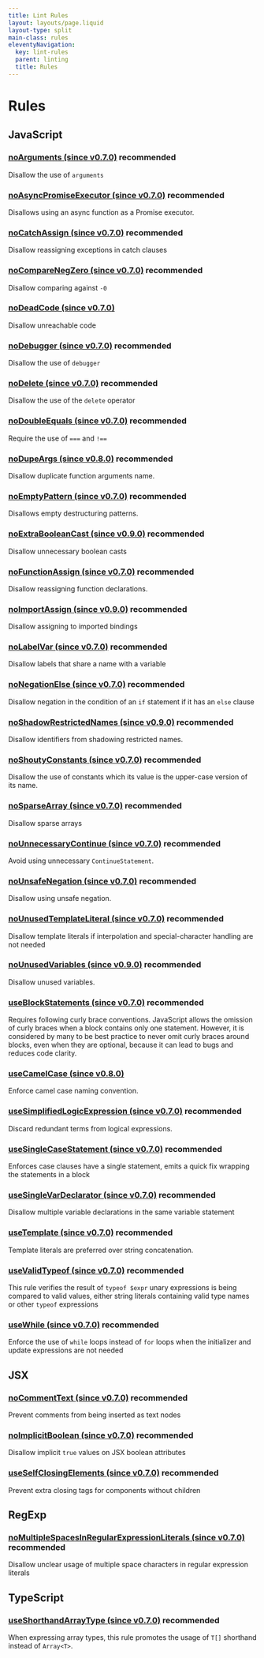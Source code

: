 ```yaml
---
title: Lint Rules
layout: layouts/page.liquid
layout-type: split
main-class: rules
eleventyNavigation:
  key: lint-rules
  parent: linting
  title: Rules
---
```


# Rules

<section>
<h2>JavaScript</h2>
<div class="rule">
<h3 data-toc-exclude id="noArguments">
	<a href="/docs/lint/rules/noArguments">noArguments (since v0.7.0)</a>
	<a class="header-anchor" href="#noArguments"></a>
	<span class="recommended">recommended</span>
</h3>
Disallow the use of <code>arguments</code>
</div>
<div class="rule">
<h3 data-toc-exclude id="noAsyncPromiseExecutor">
	<a href="/docs/lint/rules/noAsyncPromiseExecutor">noAsyncPromiseExecutor (since v0.7.0)</a>
	<a class="header-anchor" href="#noAsyncPromiseExecutor"></a>
	<span class="recommended">recommended</span>
</h3>
Disallows using an async function as a Promise executor.
</div>
<div class="rule">
<h3 data-toc-exclude id="noCatchAssign">
	<a href="/docs/lint/rules/noCatchAssign">noCatchAssign (since v0.7.0)</a>
	<a class="header-anchor" href="#noCatchAssign"></a>
	<span class="recommended">recommended</span>
</h3>
Disallow reassigning exceptions in catch clauses
</div>
<div class="rule">
<h3 data-toc-exclude id="noCompareNegZero">
	<a href="/docs/lint/rules/noCompareNegZero">noCompareNegZero (since v0.7.0)</a>
	<a class="header-anchor" href="#noCompareNegZero"></a>
	<span class="recommended">recommended</span>
</h3>
Disallow comparing against <code>-0</code>
</div>
<div class="rule">
<h3 data-toc-exclude id="noDeadCode">
	<a href="/docs/lint/rules/noDeadCode">noDeadCode (since v0.7.0)</a>
	<a class="header-anchor" href="#noDeadCode"></a>
</h3>
Disallow unreachable code
</div>
<div class="rule">
<h3 data-toc-exclude id="noDebugger">
	<a href="/docs/lint/rules/noDebugger">noDebugger (since v0.7.0)</a>
	<a class="header-anchor" href="#noDebugger"></a>
	<span class="recommended">recommended</span>
</h3>
Disallow the use of <code>debugger</code>
</div>
<div class="rule">
<h3 data-toc-exclude id="noDelete">
	<a href="/docs/lint/rules/noDelete">noDelete (since v0.7.0)</a>
	<a class="header-anchor" href="#noDelete"></a>
	<span class="recommended">recommended</span>
</h3>
Disallow the use of the <code>delete</code> operator
</div>
<div class="rule">
<h3 data-toc-exclude id="noDoubleEquals">
	<a href="/docs/lint/rules/noDoubleEquals">noDoubleEquals (since v0.7.0)</a>
	<a class="header-anchor" href="#noDoubleEquals"></a>
	<span class="recommended">recommended</span>
</h3>
Require the use of <code>===</code> and <code>!==</code>
</div>
<div class="rule">
<h3 data-toc-exclude id="noDupeArgs">
	<a href="/docs/lint/rules/noDupeArgs">noDupeArgs (since v0.8.0)</a>
	<a class="header-anchor" href="#noDupeArgs"></a>
	<span class="recommended">recommended</span>
</h3>
Disallow duplicate function arguments name.
</div>
<div class="rule">
<h3 data-toc-exclude id="noEmptyPattern">
	<a href="/docs/lint/rules/noEmptyPattern">noEmptyPattern (since v0.7.0)</a>
	<a class="header-anchor" href="#noEmptyPattern"></a>
	<span class="recommended">recommended</span>
</h3>
Disallows empty destructuring patterns.
</div>
<div class="rule">
<h3 data-toc-exclude id="noExtraBooleanCast">
	<a href="/docs/lint/rules/noExtraBooleanCast">noExtraBooleanCast (since v0.9.0)</a>
	<a class="header-anchor" href="#noExtraBooleanCast"></a>
	<span class="recommended">recommended</span>
</h3>
Disallow unnecessary boolean casts
</div>
<div class="rule">
<h3 data-toc-exclude id="noFunctionAssign">
	<a href="/docs/lint/rules/noFunctionAssign">noFunctionAssign (since v0.7.0)</a>
	<a class="header-anchor" href="#noFunctionAssign"></a>
	<span class="recommended">recommended</span>
</h3>
Disallow reassigning function declarations.
</div>
<div class="rule">
<h3 data-toc-exclude id="noImportAssign">
	<a href="/docs/lint/rules/noImportAssign">noImportAssign (since v0.9.0)</a>
	<a class="header-anchor" href="#noImportAssign"></a>
	<span class="recommended">recommended</span>
</h3>
Disallow assigning to imported bindings
</div>
<div class="rule">
<h3 data-toc-exclude id="noLabelVar">
	<a href="/docs/lint/rules/noLabelVar">noLabelVar (since v0.7.0)</a>
	<a class="header-anchor" href="#noLabelVar"></a>
	<span class="recommended">recommended</span>
</h3>
Disallow labels that share a name with a variable
</div>
<div class="rule">
<h3 data-toc-exclude id="noNegationElse">
	<a href="/docs/lint/rules/noNegationElse">noNegationElse (since v0.7.0)</a>
	<a class="header-anchor" href="#noNegationElse"></a>
	<span class="recommended">recommended</span>
</h3>
Disallow negation in the condition of an <code>if</code> statement if it has an <code>else</code> clause
</div>
<div class="rule">
<h3 data-toc-exclude id="noShadowRestrictedNames">
	<a href="/docs/lint/rules/noShadowRestrictedNames">noShadowRestrictedNames (since v0.9.0)</a>
	<a class="header-anchor" href="#noShadowRestrictedNames"></a>
	<span class="recommended">recommended</span>
</h3>
Disallow identifiers from shadowing restricted names.
</div>
<div class="rule">
<h3 data-toc-exclude id="noShoutyConstants">
	<a href="/docs/lint/rules/noShoutyConstants">noShoutyConstants (since v0.7.0)</a>
	<a class="header-anchor" href="#noShoutyConstants"></a>
	<span class="recommended">recommended</span>
</h3>
Disallow the use of constants which its value is the upper-case version of its name.
</div>
<div class="rule">
<h3 data-toc-exclude id="noSparseArray">
	<a href="/docs/lint/rules/noSparseArray">noSparseArray (since v0.7.0)</a>
	<a class="header-anchor" href="#noSparseArray"></a>
	<span class="recommended">recommended</span>
</h3>
Disallow sparse arrays
</div>
<div class="rule">
<h3 data-toc-exclude id="noUnnecessaryContinue">
	<a href="/docs/lint/rules/noUnnecessaryContinue">noUnnecessaryContinue (since v0.7.0)</a>
	<a class="header-anchor" href="#noUnnecessaryContinue"></a>
	<span class="recommended">recommended</span>
</h3>
Avoid using unnecessary <code>ContinueStatement</code>.
</div>
<div class="rule">
<h3 data-toc-exclude id="noUnsafeNegation">
	<a href="/docs/lint/rules/noUnsafeNegation">noUnsafeNegation (since v0.7.0)</a>
	<a class="header-anchor" href="#noUnsafeNegation"></a>
	<span class="recommended">recommended</span>
</h3>
Disallow using unsafe negation.
</div>
<div class="rule">
<h3 data-toc-exclude id="noUnusedTemplateLiteral">
	<a href="/docs/lint/rules/noUnusedTemplateLiteral">noUnusedTemplateLiteral (since v0.7.0)</a>
	<a class="header-anchor" href="#noUnusedTemplateLiteral"></a>
	<span class="recommended">recommended</span>
</h3>
Disallow template literals if interpolation and special-character handling are not needed
</div>
<div class="rule">
<h3 data-toc-exclude id="noUnusedVariables">
	<a href="/docs/lint/rules/noUnusedVariables">noUnusedVariables (since v0.9.0)</a>
	<a class="header-anchor" href="#noUnusedVariables"></a>
	<span class="recommended">recommended</span>
</h3>
Disallow unused variables.
</div>
<div class="rule">
<h3 data-toc-exclude id="useBlockStatements">
	<a href="/docs/lint/rules/useBlockStatements">useBlockStatements (since v0.7.0)</a>
	<a class="header-anchor" href="#useBlockStatements"></a>
	<span class="recommended">recommended</span>
</h3>
Requires following curly brace conventions.
JavaScript allows the omission of curly braces when a block contains only one statement. However, it is considered by many to be best practice to never omit curly braces around blocks, even when they are optional, because it can lead to bugs and reduces code clarity.
</div>
<div class="rule">
<h3 data-toc-exclude id="useCamelCase">
	<a href="/docs/lint/rules/useCamelCase">useCamelCase (since v0.8.0)</a>
	<a class="header-anchor" href="#useCamelCase"></a>
</h3>
Enforce camel case naming convention.
</div>
<div class="rule">
<h3 data-toc-exclude id="useSimplifiedLogicExpression">
	<a href="/docs/lint/rules/useSimplifiedLogicExpression">useSimplifiedLogicExpression (since v0.7.0)</a>
	<a class="header-anchor" href="#useSimplifiedLogicExpression"></a>
	<span class="recommended">recommended</span>
</h3>
Discard redundant terms from logical expressions.
</div>
<div class="rule">
<h3 data-toc-exclude id="useSingleCaseStatement">
	<a href="/docs/lint/rules/useSingleCaseStatement">useSingleCaseStatement (since v0.7.0)</a>
	<a class="header-anchor" href="#useSingleCaseStatement"></a>
	<span class="recommended">recommended</span>
</h3>
Enforces case clauses have a single statement, emits a quick fix wrapping
the statements in a block
</div>
<div class="rule">
<h3 data-toc-exclude id="useSingleVarDeclarator">
	<a href="/docs/lint/rules/useSingleVarDeclarator">useSingleVarDeclarator (since v0.7.0)</a>
	<a class="header-anchor" href="#useSingleVarDeclarator"></a>
	<span class="recommended">recommended</span>
</h3>
Disallow multiple variable declarations in the same variable statement
</div>
<div class="rule">
<h3 data-toc-exclude id="useTemplate">
	<a href="/docs/lint/rules/useTemplate">useTemplate (since v0.7.0)</a>
	<a class="header-anchor" href="#useTemplate"></a>
	<span class="recommended">recommended</span>
</h3>
Template literals are preferred over string concatenation.
</div>
<div class="rule">
<h3 data-toc-exclude id="useValidTypeof">
	<a href="/docs/lint/rules/useValidTypeof">useValidTypeof (since v0.7.0)</a>
	<a class="header-anchor" href="#useValidTypeof"></a>
	<span class="recommended">recommended</span>
</h3>
This rule verifies the result of <code>typeof $expr</code> unary expressions is being
compared to valid values, either string literals containing valid type
names or other <code>typeof</code> expressions
</div>
<div class="rule">
<h3 data-toc-exclude id="useWhile">
	<a href="/docs/lint/rules/useWhile">useWhile (since v0.7.0)</a>
	<a class="header-anchor" href="#useWhile"></a>
	<span class="recommended">recommended</span>
</h3>
Enforce the use of <code>while</code> loops instead of <code>for</code> loops when the
initializer and update expressions are not needed
</div>
</section>
<section>
<h2>JSX</h2>
<div class="rule">
<h3 data-toc-exclude id="noCommentText">
	<a href="/docs/lint/rules/noCommentText">noCommentText (since v0.7.0)</a>
	<a class="header-anchor" href="#noCommentText"></a>
	<span class="recommended">recommended</span>
</h3>
Prevent comments from being inserted as text nodes
</div>
<div class="rule">
<h3 data-toc-exclude id="noImplicitBoolean">
	<a href="/docs/lint/rules/noImplicitBoolean">noImplicitBoolean (since v0.7.0)</a>
	<a class="header-anchor" href="#noImplicitBoolean"></a>
	<span class="recommended">recommended</span>
</h3>
Disallow implicit <code>true</code> values on JSX boolean attributes
</div>
<div class="rule">
<h3 data-toc-exclude id="useSelfClosingElements">
	<a href="/docs/lint/rules/useSelfClosingElements">useSelfClosingElements (since v0.7.0)</a>
	<a class="header-anchor" href="#useSelfClosingElements"></a>
	<span class="recommended">recommended</span>
</h3>
Prevent extra closing tags for components without children
</div>
</section>
<section>
<h2>RegExp</h2>
<div class="rule">
<h3 data-toc-exclude id="noMultipleSpacesInRegularExpressionLiterals">
	<a href="/docs/lint/rules/noMultipleSpacesInRegularExpressionLiterals">noMultipleSpacesInRegularExpressionLiterals (since v0.7.0)</a>
	<a class="header-anchor" href="#noMultipleSpacesInRegularExpressionLiterals"></a>
	<span class="recommended">recommended</span>
</h3>
Disallow unclear usage of multiple space characters in regular expression literals
</div>
</section>
<section>
<h2>TypeScript</h2>
<div class="rule">
<h3 data-toc-exclude id="useShorthandArrayType">
	<a href="/docs/lint/rules/useShorthandArrayType">useShorthandArrayType (since v0.7.0)</a>
	<a class="header-anchor" href="#useShorthandArrayType"></a>
	<span class="recommended">recommended</span>
</h3>
When expressing array types, this rule promotes the usage of <code>T[]</code> shorthand instead of <code>Array&lt;T&gt;</code>.
</div>
</section>
